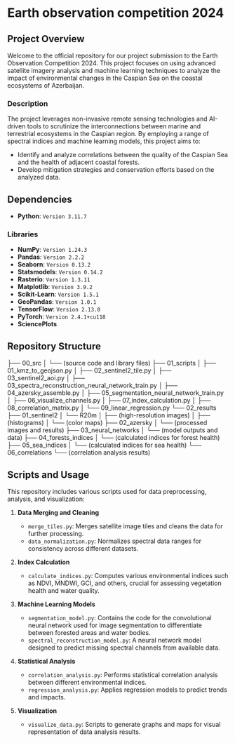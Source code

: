 # Earth observation competition 2024

## Project Overview
Welcome to the official repository for our project submission to the Earth Observation Competition 2024. This project focuses on using advanced satellite imagery analysis and machine learning techniques to analyze the impact of environmental changes in the Caspian Sea on the coastal ecosystems of Azerbaijan.

### Description
The project leverages non-invasive remote sensing technologies and AI-driven tools to scrutinize the interconnections between marine and terrestrial ecosystems in the Caspian region. By employing a range of spectral indices and machine learning models, this project aims to:
- Identify and analyze correlations between the quality of the Caspian Sea and the health of adjacent coastal forests.
- Develop mitigation strategies and conservation efforts based on the analyzed data.


## Dependencies

- **Python**: `Version 3.11.7`

### Libraries

- **NumPy**: `Version 1.24.3`
- **Pandas**: `Version 2.2.2`
- **Seaborn**: `Version 0.13.2`
- **Statsmodels**: `Version 0.14.2`
- **Rasterio**: `Version 1.3.11`
- **Matplotlib**: `Version 3.9.2`
- **Scikit-Learn**: `Version 1.5.1`
- **GeoPandas**: `Version 1.0.1`
- **TensorFlow**: `Version 2.13.0`
- **PyTorch**: `Version 2.4.1+cu118`
- **SciencePlots**

## Repository Structure
├── 00_src
│   └── (source code and library files)
├── 01_scripts
│   ├── 01_kmz_to_geojson.py
│   ├── 02_sentinel2_tile.py
│   ├── 03_sentinel2_aoi.py
│   ├── 03_spectra_reconstruction_neural_network_train.py
│   ├── 04_azersky_assemble.py
│   ├── 05_segmentation_neural_network_train.py
│   ├── 06_visualize_channels.py
│   ├── 07_index_calculation.py
│   ├── 08_correlation_matrix.py
│   └── 09_linear_regression.py
└── 02_results
    ├── 01_sentinel2
    │   └── R20m
    │       ├── (high-resolution images)
    │       ├── (histograms)
    │       └── (color maps)
    ├── 02_azersky
    │   └── (processed images and results)
    ├── 03_neural_networks
    │   └── (model outputs and data)
    ├── 04_forests_indices
    │   └── (calculated indices for forest health)
    ├── 05_sea_indices
    │   └── (calculated indices for sea health)
    └── 06_correlations
        └── (correlation analysis results)


## Scripts and Usage

This repository includes various scripts used for data preprocessing, analysis, and visualization:

1. **Data Merging and Cleaning**
   - `merge_tiles.py`: Merges satellite image tiles and cleans the data for further processing.
   - `data_normalization.py`: Normalizes spectral data ranges for consistency across different datasets.

2. **Index Calculation**
   - `calculate_indices.py`: Computes various environmental indices such as NDVI, MNDWI, GCI, and others, crucial for assessing vegetation health and water quality.

3. **Machine Learning Models**
   - `segmentation_model.py`: Contains the code for the convolutional neural network used for image segmentation to differentiate between forested areas and water bodies.
   - `spectral_reconstruction_model.py`: A neural network model designed to predict missing spectral channels from available data.

4. **Statistical Analysis**
   - `correlation_analysis.py`: Performs statistical correlation analysis between different environmental indices.
   - `regression_analysis.py`: Applies regression models to predict trends and impacts.

5. **Visualization**
   - `visualize_data.py`: Scripts to generate graphs and maps for visual representation of data analysis results.
